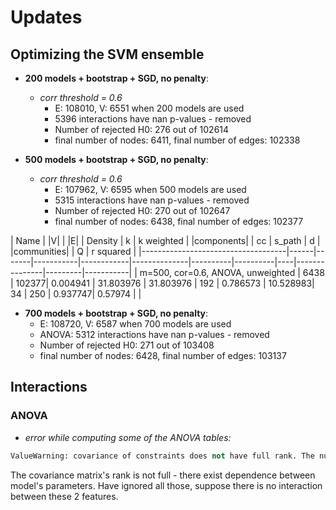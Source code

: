 # Updates

## Optimizing the SVM ensemble

* **200 models + bootstrap + SGD, no penalty**:
  * _corr threshold = 0.6_
    * E: 108010, V: 6551 when 200 models are used
    * 5396 interactions have nan p-values - removed
    * Number of rejected H0: 276 out of 102614
    * final number of nodes: 6411, final number of edges: 102338


* **500 models + bootstrap + SGD, no penalty**:
  * _corr threshold = 0.6_
    * E: 107962, V: 6595 when 500 models are used
    * 5315 interactions have nan p-values - removed
    * Number of rejected H0: 270 out of 102647
    * final number of nodes: 6438, final number of edges: 102377


| Name                               | |V|  | |E|   | Density   | k        | k weighted | |components| | cc         | s_path     | d  | |communities| | Q        | r squared |
|------------------------------------|------|-------|-----------|------------|--------------|----------|----------|----|---------------|---------|-----------|
| m=500, cor=0.6, ANOVA, unweighted | 6438 | 102377| 0.004941  | 31.803976  | 31.803976    | 192      | 0.786573 | 10.528983| 34 | 250           | 0.937747| 0.57974   |
|



* **700 models + bootstrap + SGD, no penalty**:
    * E: 108720, V: 6587 when 700 models are used
    * ANOVA: 5312 interactions have nan p-values - removed
    * Number of rejected H0: 271 out of 103408
    * final number of nodes: 6428, final number of edges: 103137


## Interactions

### ANOVA

- _error while computing some of the ANOVA tables:_
```python
ValueWarning: covariance of constraints does not have full rank. The number of constraints is 1, but rank is 0
```

The covariance matrix's rank is not full - there exist dependence between model's parameters.
Have ignored all those, suppose there is no interaction between these 2 features.